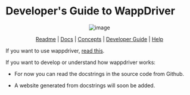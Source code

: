 # Developer's Guide to WappDriver

<div align="center">

![image](https://user-images.githubusercontent.com/66209958/95024787-ffbd5980-06a2-11eb-85ef-4a397d2b01cd.png)

[Readme](/README.md) | [Docs](/docs/Documentation.md) | [Concepts](/docs/concepts.md) | [Developer Guide](/docs/For_Developers.md) | [Help](/docs/help.md)

</div>

If you want to use wappdriver, [read this](/README.md).

If you want to develop or understand how wappdriver works:

- For now you can read the docstrings in the source code from Github.

- A website generated from docstrings will soon be added.

